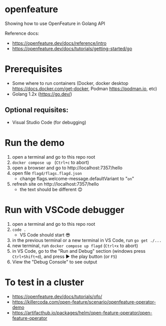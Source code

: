 # openfeature

Showing how to use OpenFeature in Golang API

Reference docs:

- https://openfeature.dev/docs/reference/intro
- https://openfeature.dev/docs/tutorials/getting-started/go

# Prerequisites

- Some where to run containers (Docker, docker desktop https://docs.docker.com/get-docker, Podman https://podman.io, etc)
- Golang 1.2x (https://go.dev/)

## Optional requisites:

- Visual Studio Code (for debugging)

# Run the demo

1. open a terminal and go to this repo root
2. `docker compose up ` (`Ctrl+c` to abort)
3. open a browser and go to http://localhost:7357/hello
4. open file `flagd/flags.flagd.json`
   - change flags.welcome-message.defaultVariant to "`on`"
5. refresh site on http://localhost:7357/hello
   - the text should be different 😊

# Run with VSCode debugger

1. open a terminal and go to this repo root
2. `code .`
   - VS Code should start 😎
3. in the previous terminal or a new terminal in VS Code, run `go get ./...`
4. new terminal, run `docker compose up flagd` (`Ctrl+x` to abort)
5. in VS Code, go to the "Run and Debug" section (windows press `Ctrl+Shift+d`), and press ▶️ the play button (or `F5`)
6. View the "Debug Console" to see output

# To test in a cluster

- https://openfeature.dev/docs/tutorials/ofo/
- https://killercoda.com/open-feature/scenario/openfeature-operator-demo
- https://artifacthub.io/packages/helm/open-feature-operator/open-feature-operator
